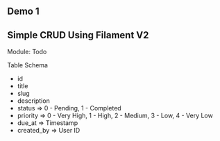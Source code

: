 ## Demo 1

Simple CRUD Using Filament V2
-----------------

Module: Todo

Table Schema
- id
- title
- slug
- description
- status => 0 - Pending, 1 - Completed
- priority => 0 - Very High, 1 - High, 2 - Medium, 3 - Low, 4 - Very Low
- due_at => Timestamp
- created_by => User ID
